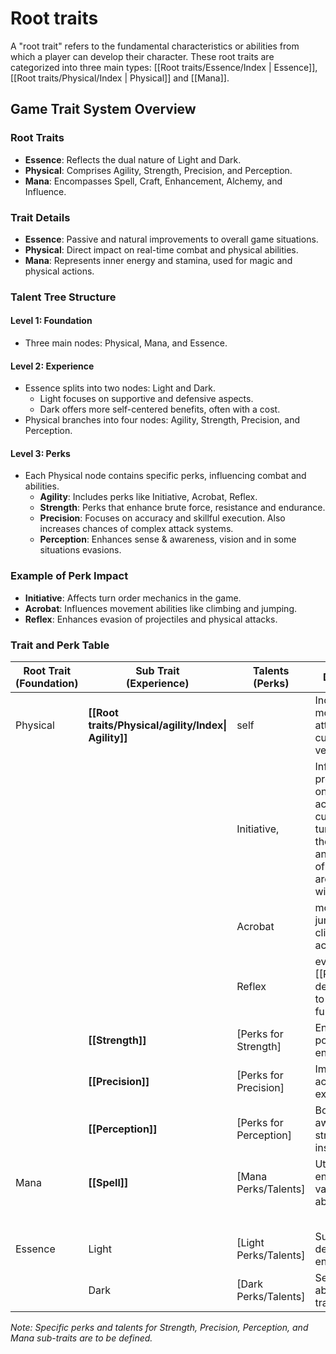 # Root traits

A "root trait" refers to the fundamental characteristics or abilities from which a player can develop their character. These root traits are categorized into three main types: [[Root traits/Essence/Index | Essence]], [[Root traits/Physical/Index | Physical]] and [[Mana]].

## Game Trait System Overview

### Root Traits
- **Essence**: Reflects the dual nature of Light and Dark.
- **Physical**: Comprises Agility, Strength, Precision, and Perception.
- **Mana**: Encompasses Spell, Craft, Enhancement, Alchemy, and Influence.

### Trait Details
- **Essence**: Passive and natural improvements to overall game situations.
- **Physical**: Direct impact on real-time combat and physical abilities.
- **Mana**: Represents inner energy and stamina, used for magic and physical actions.

### Talent Tree Structure

#### Level 1: Foundation
- Three main nodes: Physical, Mana, and Essence.

#### Level 2: Experience
- Essence splits into two nodes: Light and Dark.
  - Light focuses on supportive and defensive aspects.
  - Dark offers more self-centered benefits, often with a cost.
- Physical branches into four nodes: Agility, Strength, Precision, and Perception.

#### Level 3: Perks
- Each Physical node contains specific perks, influencing combat and abilities.
  - **Agility**: Includes perks like Initiative, Acrobat, Reflex.
  - **Strength**: Perks that enhance brute force, resistance and endurance.
  - **Precision**: Focuses on accuracy and skillful execution. Also increases chances of complex attack systems.
  - **Perception**: Enhances sense & awareness, vision and in some situations evasions.

### Example of Perk Impact
- **Initiative**: Affects turn order mechanics in the game.
- **Acrobat**: Influences movement abilities like climbing and jumping.
- **Reflex**: Enhances evasion of projectiles and physical attacks.

### Trait and Perk Table

| Root Trait (Foundation) | Sub Trait<br>(Experience) | Talents (Perks) | Description | Type |
| ---- | ---- | ---- | ---- | ---- |
| Physical | **[[Root traits/Physical/agility/Index\| Agility]]** | self | Increases move points / attacks per current time / velocity  |  |
|  |  | Initiative, | Influences precendence on character actions on current of the turn, increases the velocity and the order of the actions are changed with initiative. |  |
|  |  | Acrobat | movement, jumping, climbing, acrobats. |  |
|  |  | Reflex | evasion (have [[Perception]] dependencies to unlock further talents) |  |
|  | **[[Strength]]** | [Perks for Strength] | Enhances power and endurance. |  |
|  | **[[Precision]]** | [Perks for Precision] | Improves accuracy and execution. |  |
|  | **[[Perception]]** | [Perks for Perception] | Boosts awareness and strategic insight. |  |
| Mana | **[[Spell]]** | [Mana Perks/Talents] | Utilizes inner energy for various abilities. |  |
|  |  |  |  |  |
|  |  |  |  |  |
|  |  |  |  |  |
|  |  |  |  |  |
|  |  |  |  |  |
| Essence | Light | [Light Perks/Talents] | Supportive and defensive enhancements. |  |
|  | Dark | [Dark Perks/Talents] | Self-centered abilities with trade-offs. |  |


*Note: Specific perks and talents for Strength, Precision, Perception, and Mana sub-traits are to be defined.*




